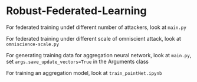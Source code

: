 # Robust-Federated-Learning

For federated training undef different number of attackers, look at `main.py`

For federated training under different scale of omniscient attack, look at `omniscience-scale.py`

For generating training data for aggregation neural network, look at `main.py`, set `args.save_update_vectors=True` in the Arguments class

For training an aggregation model, look at `train_pointNet.ipynb`

